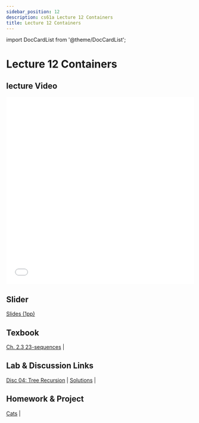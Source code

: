 ```yaml
---
sidebar_position: 12
description: cs61a Lecture 12 Containers
title: Lecture 12 Containers
---
```


import DocCardList from '@theme/DocCardList';


# Lecture 12 Containers
## lecture Video

<iframe src="//player.bilibili.com/player.html?aid=277746636&bvid=BV17c411f78k&cid=1311465503&p=1&high_quality=1&danmaku=0" scrolling="no" border="0" frameborder="no" framespacing="0" allowfullscreen="true" allowfullscreen="allowfullscreen" width="100%" height="500" scrolling="no" frameborder="0" sandbox="allow-top-navigation allow-same-origin allow-forms allow-scripts"> </iframe>

## Slider
[Slides (1pp)](/resource/cs61a/12-Containers_1pp.pdf)
## Texbook
[Ch. 2.3 23-sequences](https://www.composingprograms.com/pages/23-sequences.html) | 

## Lab & Discussion Links
[Disc 04: Tree Recursion](../dis/disc04.md) | [Solutions](../dis/sol-disc04.md) | 

## Homework & Project
[Cats](../project/cats.md) | 


<DocCardList />

